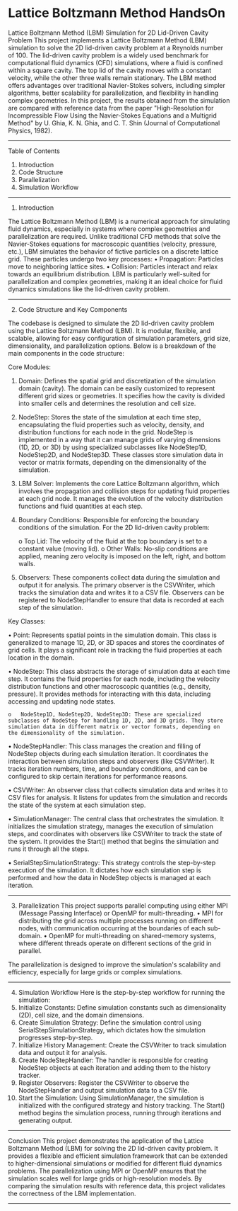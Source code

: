 # Lattice Boltzmann Method HandsOn

Lattice Boltzmann Method (LBM) Simulation for 2D Lid-Driven Cavity Problem
This project implements a Lattice Boltzmann Method (LBM) simulation to solve the 2D lid-driven cavity problem at a Reynolds number of 100. The lid-driven cavity problem is a widely used benchmark for computational fluid dynamics (CFD) simulations, where a fluid is confined within a square cavity. The top lid of the cavity moves with a constant velocity, while the other three walls remain stationary.
The LBM method offers advantages over traditional Navier-Stokes solvers, including simpler algorithms, better scalability for parallelization, and flexibility in handling complex geometries. In this project, the results obtained from the simulation are compared with reference data from the paper "High-Resolution for Incompressible Flow Using the Navier-Stokes Equations and a Multigrid Method" by U. Ghia, K. N. Ghia, and C. T. Shin (Journal of Computational Physics, 1982).
________________________________________
Table of Contents
1.	Introduction
2.	Code Structure
3.	Parallelization
4.	Simulation Workflow
________________________________________
1. Introduction

The Lattice Boltzmann Method (LBM) is a numerical approach for simulating fluid dynamics, especially in systems where complex geometries and parallelization are required. Unlike traditional CFD methods that solve the Navier-Stokes equations for macroscopic quantities (velocity, pressure, etc.), LBM simulates the behavior of fictive particles on a discrete lattice grid. These particles undergo two key processes:
    •	Propagation: Particles move to neighboring lattice sites.
    •	Collision: Particles interact and relax towards an equilibrium distribution.
LBM is particularly well-suited for parallelization and complex geometries, making it an ideal choice for fluid dynamics simulations like the lid-driven cavity problem.
________________________________________
2. Code Structure and Key Components

The codebase is designed to simulate the 2D lid-driven cavity problem using the Lattice Boltzmann Method (LBM). It is modular, flexible, and scalable, allowing for easy configuration of simulation parameters, grid size, dimensionality, and parallelization options. Below is a breakdown of the main components in the code structure:

Core Modules:

1.	Domain: Defines the spatial grid and discretization of the simulation domain (cavity). The domain can be easily customized to represent different grid sizes or geometries. It specifies how the cavity is divided into smaller cells and determines the resolution and cell size.

2.	NodeStep: Stores the state of the simulation at each time step, encapsulating the fluid properties such as velocity, density, and distribution functions for each node in the grid. NodeStep is implemented in a way that it can manage grids of varying dimensions (1D, 2D, or 3D) by using specialized subclasses like NodeStep1D, NodeStep2D, and NodeStep3D. These classes store simulation data in vector or matrix formats, depending on the dimensionality of the simulation.

3.	LBM Solver: Implements the core Lattice Boltzmann algorithm, which involves the propagation and collision steps for updating fluid properties at each grid node. It manages the evolution of the velocity distribution functions and fluid quantities at each step.
4.	Boundary Conditions: Responsible for enforcing the boundary conditions of the simulation. For the 2D lid-driven cavity problem:

  	o	Top Lid: The velocity of the fluid at the top boundary is set to a constant value (moving lid).
    o	Other Walls: No-slip conditions are applied, meaning zero velocity is imposed on the left, right, and bottom walls.

5.	Observers: These components collect data during the simulation and output it for analysis. The primary observer is the CSVWriter, which tracks the simulation data and writes it to a CSV file. Observers can be registered to NodeStepHandler to ensure that data is recorded at each step of the simulation.

Key Classes:

•	Point: Represents spatial points in the simulation domain. This class is generalized to manage 1D, 2D, or 3D spaces and stores the coordinates of grid cells. It plays a significant role in tracking the fluid properties at each location in the domain.

•	NodeStep: This class abstracts the storage of simulation data at each time step. It contains the fluid properties for each node, including the velocity distribution functions and other macroscopic quantities (e.g., density, pressure). It provides methods for interacting with this data, including accessing and updating node states.

    o	NodeStep1D, NodeStep2D, NodeStep3D: These are specialized subclasses of NodeStep for handling 1D, 2D, and 3D grids. They store simulation data in different matrix or vector formats, depending on the dimensionality of the simulation.

•	NodeStepHandler: This class manages the creation and filling of NodeStep objects during each simulation iteration. It coordinates the interaction between simulation steps and observers (like CSVWriter). It tracks iteration numbers, time, and boundary conditions, and can be configured to skip certain iterations for performance reasons.

•	CSVWriter: An observer class that collects simulation data and writes it to CSV files for analysis. It listens for updates from the simulation and records the state of the system at each simulation step.

•	SimulationManager: The central class that orchestrates the simulation. It initializes the simulation strategy, manages the execution of simulation steps, and coordinates with observers like CSVWriter to track the state of the system. It provides the Start() method that begins the simulation and runs it through all the steps.

•	SerialStepSimulationStrategy: This strategy controls the step-by-step execution of the simulation. It dictates how each simulation step is performed and how the data in NodeStep objects is managed at each iteration.
________________________________________
3. Parallelization
This project supports parallel computing using either MPI (Message Passing Interface) or OpenMP for multi-threading.
•	MPI for distributing the grid across multiple processes running on different nodes, with communication occurring at the boundaries of each sub-domain.
•	OpenMP for multi-threading on shared-memory systems, where different threads operate on different sections of the grid in parallel.

The parallelization is designed to improve the simulation's scalability and efficiency, especially for large grids or complex simulations.
________________________________________
4. Simulation Workflow
Here is the step-by-step workflow for running the simulation:
1.	Initialize Constants: Define simulation constants such as dimensionality (2D), cell size, and the domain dimensions.
2.	Create Simulation Strategy: Define the simulation control using SerialStepSimulationStrategy, which dictates how the simulation progresses step-by-step.
3.	Initialize History Management: Create the CSVWriter to track simulation data and output it for analysis.
4.	Create NodeStepHandler: The handler is responsible for creating NodeStep objects at each iteration and adding them to the history tracker.
5.	Register Observers: Register the CSVWriter to observe the NodeStepHandler and output simulation data to a CSV file.
6.	Start the Simulation: Using SimulationManager, the simulation is initialized with the configured strategy and history tracking. The Start() method begins the simulation process, running through iterations and generating output.
________________________________________
Conclusion
This project demonstrates the application of the Lattice Boltzmann Method (LBM) for solving the 2D lid-driven cavity problem. It provides a flexible and efficient simulation framework that can be extended to higher-dimensional simulations or modified for different fluid dynamics problems. The parallelization using MPI or OpenMP ensures that the simulation scales well for large grids or high-resolution models. By comparing the simulation results with reference data, this project validates the correctness of the LBM implementation.

________________________________________

